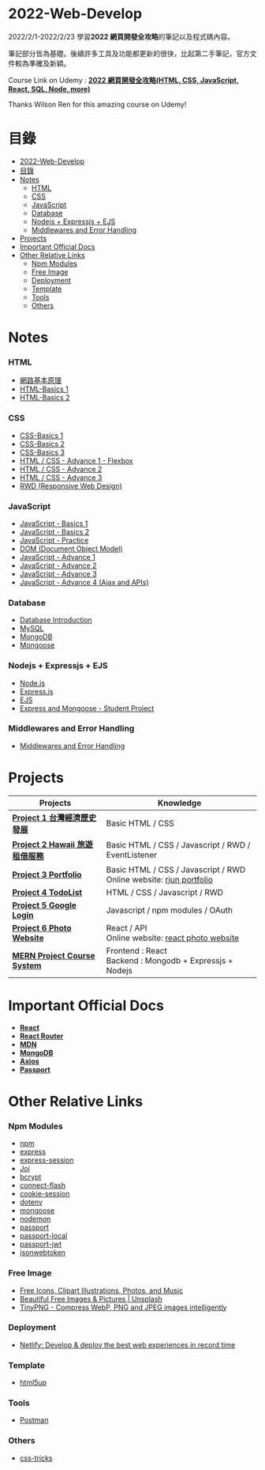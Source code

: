 # 2022-Web-Develop

2022/2/1-2022/2/23 學習**2022 網頁開發全攻略**的筆記以及程式碼內容。

筆記部分皆為基礎。後續許多工具及功能都更新的很快，比起第二手筆記，官方文件較為準確及新穎。

Course Link on Udemy : [**2022 網頁開發全攻略(HTML, CSS, JavaScript, React, SQL, Node, more)**](https://www.udemy.com/course/html5-css3-z/)

Thanks Wilson Ren for this amazing course on Udemy!

# 目錄

- [2022-Web-Develop](#2022-web-develop)
- [目錄](#目錄)
- [Notes](#notes)
    - [HTML](#html)
    - [CSS](#css)
    - [JavaScript](#javascript)
    - [Database](#database)
    - [Nodejs + Expressjs + EJS](#nodejs--expressjs--ejs)
    - [Middlewares and Error Handling](#middlewares-and-error-handling)
- [Projects](#projects)
- [Important Official Docs](#important-official-docs)
- [Other Relative Links](#other-relative-links)
    - [Npm Modules](#npm-modules)
    - [Free Image](#free-image)
    - [Deployment](#deployment)
    - [Template](#template)
    - [Tools](#tools)
    - [Others](#others)

# Notes

### HTML

- [網路基本原理](https://github.com/xxrjun/2022-Web-Develop/blob/main/notes/html/HTML/%E7%B6%B2%E8%B7%AF%E5%9F%BA%E6%9C%AC%E5%8E%9F%E7%90%86.md)
- [HTML-Basics 1](https://github.com/xxrjun/2022-Web-Develop/blob/main/notes/html/HTML/HTML-Basics%201.md)
- [HTML-Basics 2](https://github.com/xxrjun/2022-Web-Develop/blob/main/notes/html/HTML/HTML-Basics%202.md)

### CSS

- [CSS-Basics 1](https://github.com/xxrjun/2022-Web-Develop/blob/main/notes/css/CSS/CSS-Basics%201.md)
- [CSS-Basics 2](https://github.com/xxrjun/2022-Web-Develop/blob/main/notes/css/CSS/CSS-Basics%202.md)
- [CSS-Basics 3](https://github.com/xxrjun/2022-Web-Develop/blob/main/notes/css/CSS/CSS-Basics%203.md)
- [HTML / CSS - Advance 1 - Flexbox](https://github.com/xxrjun/2022-Web-Develop/blob/main/notes/css/CSS/HTML%20CSS%20-%20Advance%201%20-%20Flexbox.md)
- [HTML / CSS - Advance 2](https://github.com/xxrjun/2022-Web-Develop/blob/main/notes/css/CSS/HTML%20CSS%20-%20Advance%202.md)
- [HTML / CSS - Advance 3](https://github.com/xxrjun/2022-Web-Develop/blob/main/notes/css/CSS/HTML%20CSS%20-%20Advance%203.md)
- [RWD (Responsive Web Design)](<https://github.com/xxrjun/2022-Web-Develop/blob/main/notes/css/CSS/RWD%20(Responsive%20Web%20Design).md>)

### JavaScript

- [JavaScript - Basics 1](https://github.com/xxrjun/2022-Web-Develop/blob/main/notes/javascript/JavaScript/JavaScript%20-%20Basics%201.md)
- [JavaScript - Basics 2](https://github.com/xxrjun/2022-Web-Develop/blob/main/notes/javascript/JavaScript/JavaScript%20-%20Basics%202.md)
- [JavaScript - Practice](https://github.com/xxrjun/2022-Web-Develop/blob/main/notes/javascript/JavaScript/JavaScript%20-%20Practice.md)
- [DOM (Document Object Model)](<https://github.com/xxrjun/2022-Web-Develop/blob/main/notes/javascript/JavaScript/DOM%20(Document%20Object%20Model).md>)
- [JavaScript - Advance 1](https://github.com/xxrjun/2022-Web-Develop/blob/main/notes/javascript/JavaScript/JavaScript%20-%20Advance%201.md)
- [JavaScript - Advance 2](https://github.com/xxrjun/2022-Web-Develop/blob/main/notes/javascript/JavaScript/JavaScript%20-%20Advance%202.md)
- [JavaScript - Advance 3](https://github.com/xxrjun/2022-Web-Develop/blob/main/notes/javascript/JavaScript/JavaScript%20-%20Advance%203.md)
- [JavaScript - Advance 4 (Ajax and APIs)](<https://github.com/xxrjun/2022-Web-Develop/blob/main/notes/javascript/JavaScript/JavaScript%20-%20Advance%204%20(Ajax%20and%20APIs).md>)

### Database

- [Database Introduction](https://github.com/xxrjun/2022-Web-Develop/tree/main/notes/database)
- [MySQL](https://github.com/xxrjun/2022-Web-Develop/blob/main/notes/database/database/MySQL.md)
- [MongoDB](https://github.com/xxrjun/2022-Web-Develop/blob/main/notes/database/database/MongoDB.md)
- [Mongoose](https://github.com/xxrjun/2022-Web-Develop/blob/main/notes/database/database/Mongoose.md)

### Nodejs + Expressjs + EJS

- [Node.js](https://github.com/xxrjun/2022-Web-Develop/blob/main/notes/nodejs_expressjs_ejs/Nodejs/nodejs.md)
- [Express.js](https://github.com/xxrjun/2022-Web-Develop/blob/main/notes/nodejs_expressjs_ejs/Nodejs/expressjs.md)
- [EJS](https://github.com/xxrjun/2022-Web-Develop/blob/main/notes/nodejs_expressjs_ejs/Nodejs/ejs.md)
- [Express and Mongoose - Student Project](https://github.com/xxrjun/2022-Web-Develop/blob/main/notes/nodejs_expressjs_ejs/Nodejs/express_and_mongoose_student_project.md)

### Middlewares and Error Handling

- [Middlewares and Error Handling](https://github.com/xxrjun/2022-Web-Develop/tree/main/notes/middlewares_and_error_handling)

# Projects

| Projects                                                                                                                                                                     | Knowledge                                                                                                       |
| ---------------------------------------------------------------------------------------------------------------------------------------------------------------------------- | --------------------------------------------------------------------------------------------------------------- |
| [**Project 1 台灣經濟歷史發展**](https://github.com/xxrjun/2022-web-development/tree/main/project1-%E5%8F%B0%E7%81%A3%E7%B6%93%E6%BF%9F%E6%AD%B7%E5%8F%B2%E7%99%BC%E5%B1%95) | Basic HTML / CSS                                                                                                |
| [**Project 2 Hawaii 旅遊租借服務**](https://github.com/xxrjun/2022-web-development/tree/main/project2-hawaii%E6%97%85%E9%81%8A%E7%A7%9F%E5%80%9F%E6%9C%8D%E5%8B%99)          | Basic HTML / CSS / Javascript / RWD / EventListener                                                             |
| [**Project 3 Portfolio**](https://github.com/xxrjun/2022-web-development/tree/main/project3-portfolio)                                                                       | Basic HTML / CSS / Javascript / RWD </br> Online website: [rjun portfolio](https://rjun-portfolio.netlify.app/) |
| [**Project 4 TodoList**](https://github.com/xxrjun/2022-web-development/tree/main/project4-todoList)                                                                         | HTML / CSS / Javascript / RWD                                                                                   |
| [**Project 5 Google Login**](https://github.com/xxrjun/2022-web-development/tree/main/project5-google-login)                                                                 | Javascript / npm modules / OAuth                                                                                |
| [**Project 6 Photo Website**](https://github.com/xxrjun/react-photo-website-infinite-scroll)                                                                                 | React / API </br> Online website: [react photo website](https://xxrjun.github.io/react-photo-website/)          |
| [**MERN Project Course System**](https://github.com/xxrjun/MERN-Project-Course-System)                                                                                       | Frontend : React </br> Backend : Mongodb + Expressjs + Nodejs                                                   |

# Important Official Docs

- [**React**](https://reactjs.org/)
- [**React Router**](https://reactrouter.com/docs/en/v6)
- [**MDN**](https://developer.mozilla.org/zh-TW/)
- [**MongoDB**](https://docs.mongodb.com/)
- [**Axios**](https://axios-http.com/docs/intro)
- [**Passport**](https://www.passportjs.org/docs/)

# Other Relative Links

### Npm Modules

- [npm](https://www.npmjs.com/)
- [express](https://www.npmjs.com/package/express)
- [express-session](https://www.npmjs.com/package/express-session)
- [Joi](https://joi.dev/api/?v=17.6.0)
- [bcrypt](https://www.npmjs.com/package/bcrypt)
- [connect-flash](https://www.npmjs.com/package/connect-flash)
- [cookie-session](https://www.npmjs.com/package/cookie-session)
- [dotenv](https://www.npmjs.com/package/dotenv)
- [mongoose](https://www.npmjs.com/package/mongoose)
- [nodemon](https://www.npmjs.com/package/nodemon)
- [passport](https://www.npmjs.com/package/passport)
- [passport-local](https://www.npmjs.com/package/passport-local)
- [passport-jwt](https://www.npmjs.com/package/passport-jwt)
- [jsonwebtoken](https://www.npmjs.com/package/jsonwebtoken)

### Free Image

- [Free Icons, Clipart Illustrations, Photos, and Music](https://icons8.com/)
- [Beautiful Free Images & Pictures | Unsplash](https://unsplash.com/)
- [TinyPNG - Compress WebP, PNG and JPEG images intelligently](https://tinypng.com/)

### Deployment

- [Netlify: Develop & deploy the best web experiences in record time](https://www.netlify.com/)

### Template

- [html5up](https://html5up.net/)

### Tools

- [Postman](https://www.postman.com/)

### Others

- [css-tricks](https://css-tricks.com/)
